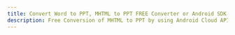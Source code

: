 ---title: Convert Word to PPT, MHTML to PPT FREE Converter or Android SDKdescription: Free Conversion of MHTML to PPT by using Android Cloud APIs & SDKs. Also Create, Edit & Render Microsoft Word & OpenOffice documents in the Cloud.---